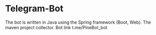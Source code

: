 # Telegram-Bot
The bot is written in Java using the Spring framework (Boot, Web). The maven project collector. 
Bot link t.me/PineBot_bot
